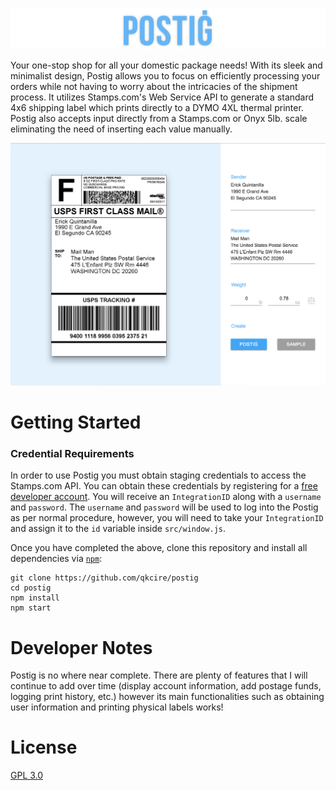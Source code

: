 ![postig logo](./docs/images/title.png?raw=true)

Your one-stop shop for all your domestic package needs! With its sleek and minimalist design, Postig allows you to focus on efficiently processing your orders while not having to worry about the intricacies of the shipment process. It utilizes Stamps.com's Web Service API to generate a standard 4x6 shipping label which prints directly to a DYMO 4XL thermal printer. Postig also accepts input directly from a Stamps.com or Onyx 5lb. scale eliminating the need of inserting each value manually.

![main screen](./docs/images/main.png?raw=true)

# Getting Started
### Credential Requirements
In order to use Postig you must obtain staging credentials to access the Stamps.com API. You can obtain these credentials by registering for a [free developer account](http://developer.stamps.com/developer/). You will receive an `IntegrationID` along with a `username` and `password`. The `username` and `password` will be used to log into the Postig as per normal procedure, however, you will need to take your `IntegrationID` and assign it to the `id` variable inside `src/window.js`.

Once you have completed the above, clone this repository and install all dependencies via [`npm`](https://docs.npmjs.com/):
```
git clone https://github.com/qkcire/postig
cd postig
npm install
npm start
```

# Developer Notes
Postig is no where near complete. There are plenty of features that I will continue to add over time (display account information, add postage funds, logging print history, etc.) however its main functionalities such as obtaining user information and printing physical labels works!

# License
[GPL 3.0](https://github.com/qkcire/postig/blob/master/LICENSE)
